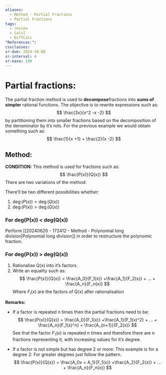 ```yaml
---
aliases:
  - Method - Partial Fractions
  - Partial Fractions
tags:
  - review
  - CalcI
  - DiffCalc
"References:": 
cssclasses:
sr-due: 2024-10-08
sr-interval: 4
sr-ease: 190
---
```

# Partial fractions:
The partial fraction method is used to **decompose**fractions into **sums of simpler** rational functions. The objective is to rewrite expressions such as: 
$$
\frac{3x}{x^2 -x -2}
$$
by partitioning them into smaller fractions based on the decomposition of the denominator by it’s rots. For the previous example we would obtain something such as: 
$$
\frac{1}{x +1} + \frac{2}{x -2}
$$
## Method:

**CONDITION:**
This method is used for fractions such as: 
$$
\frac{P(x)}{Q(x)}
$$
There are two variations of the method:

There’ll be two different possibilities whether: 
1.  $\deg(P(x)) < \deg(Q(x))$ 
2. $\deg(P(x)) > \deg(Q(x))$ 

### For deg(P(x)) < deg(Q(x))
Perform [[20240620 - 172412 - Method - Polynomial long division|Polynomial long division]] in order to restructure the polynomic fraction.

### For deg(P(x)) > deg(Q(x))

1. Rationalise Q(x) into it’s factors. 
2. Write an equality such as: 
$$
\frac{P(x)}{Q(x)} = \frac{A_0}{F_1(x)} +\frac{A_1}{F_2(x)} + ... + \frac{A_n}{F_n(x)} 
$$
Where $F_i(x)$ are the factors of Q(x) after rationalisation

**Remarks:**

+ If a factor is repeated n times then the partial fractions need to be: 
$$
\frac{P(x)}{Q(x)} = \frac{A_0}{F_1(x)} +\frac{A_1}{F_1(x)^2} + ... + \frac{A_n}{F_1(x)^n} + \frac{A_{n+1}}{F_2(x)}
$$
See that the factor $F_1(x)$ is repeated n times and therefore there are n fractions representing it, with increasing values for it’s degree.

+ If a factor is not simple but has degree 2 or more: 
This example is for a degree 2: For greater degrees just follow the pattern.
$$
\frac{P(x)}{Q(x)} = \frac{A_0x + A_1}{F_1(x)} +\frac{A_2}{F_2(x)} + ... + \frac{A_n}{F_n(x)} 
$$

